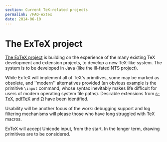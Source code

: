 ```yaml
---
section: Current TeX-related projects
permalink: /FAQ-extex
date: 2014-06-10
---
```


# The ExTeX project

[The ExTeX project](http://www.extex.org/) is
building on the experience of the many existing TeX development and
extension projects, to develop a new TeX-like system.  The system
is to be developed in Java (like the ill-fated NTS project).

While ExTeX will implement all of TeX's primitives, some may be
marked as obsolete, and ''modern'' alternatives provided (an obvious
example is the primitive `\input` command, whose syntax inevitably
makes life difficult for users of modern operating system file
paths).  Desirable extensions from [&epsilon;-TeX](FAQ-etex.md),
[pdfTeX](FAQ-whatpdftex.md) and [&Omega;](FAQ-omegaleph.md)
have been identified.

Usability will be another focus of the work: debugging support and log
filtering mechanisms will please those who have long struggled with
TeX macros.

ExTeX will accept Unicode input, from the start.  In the longer
term, drawing primitives are to be considered.

